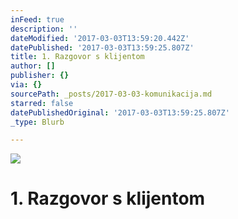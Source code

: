 ```yaml
---
inFeed: true
description: ''
dateModified: '2017-03-03T13:59:20.442Z'
datePublished: '2017-03-03T13:59:25.807Z'
title: 1. Razgovor s klijentom
author: []
publisher: {}
via: {}
sourcePath: _posts/2017-03-03-komunikacija.md
starred: false
datePublishedOriginal: '2017-03-03T13:59:25.807Z'
_type: Blurb

---
```

![](https://the-grid-user-content.s3-us-west-2.amazonaws.com/3ca0e83a-6092-4e16-a8d8-80df40b1560b.jpg)

# 1\. Razgovor s klijentom